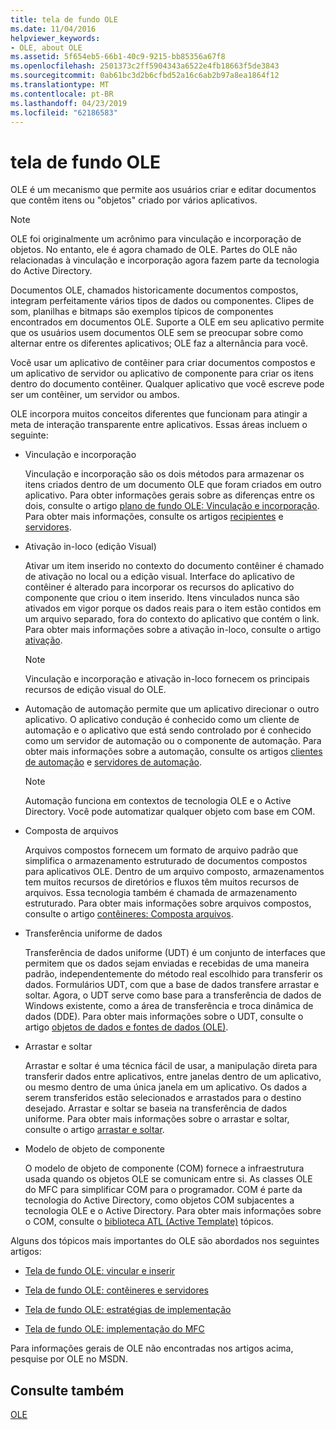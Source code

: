 ```yaml
---
title: tela de fundo OLE
ms.date: 11/04/2016
helpviewer_keywords:
- OLE, about OLE
ms.assetid: 5f654eb5-66b1-40c9-9215-bb85356a67f8
ms.openlocfilehash: 2501373c2ff5904343a6522e4fb18663f5de3843
ms.sourcegitcommit: 0ab61bc3d2b6cfbd52a16c6ab2b97a8ea1864f12
ms.translationtype: MT
ms.contentlocale: pt-BR
ms.lasthandoff: 04/23/2019
ms.locfileid: "62186583"
---
```

# <a name="ole-background"></a>tela de fundo OLE

OLE é um mecanismo que permite aos usuários criar e editar documentos que contêm itens ou "objetos" criado por vários aplicativos.

> [!NOTE]
>  OLE foi originalmente um acrônimo para vinculação e incorporação de objetos. No entanto, ele é agora chamado de OLE. Partes do OLE não relacionadas à vinculação e incorporação agora fazem parte da tecnologia do Active Directory.

Documentos OLE, chamados historicamente documentos compostos, integram perfeitamente vários tipos de dados ou componentes. Clipes de som, planilhas e bitmaps são exemplos típicos de componentes encontrados em documentos OLE. Suporte a OLE em seu aplicativo permite que os usuários usem documentos OLE sem se preocupar sobre como alternar entre os diferentes aplicativos; OLE faz a alternância para você.

Você usar um aplicativo de contêiner para criar documentos compostos e um aplicativo de servidor ou aplicativo de componente para criar os itens dentro do documento contêiner. Qualquer aplicativo que você escreve pode ser um contêiner, um servidor ou ambos.

OLE incorpora muitos conceitos diferentes que funcionam para atingir a meta de interação transparente entre aplicativos. Essas áreas incluem o seguinte:

- Vinculação e incorporação

   Vinculação e incorporação são os dois métodos para armazenar os itens criados dentro de um documento OLE que foram criados em outro aplicativo. Para obter informações gerais sobre as diferenças entre os dois, consulte o artigo [plano de fundo OLE: Vinculação e incorporação](../mfc/ole-background-linking-and-embedding.md). Para obter mais informações, consulte os artigos [recipientes](../mfc/containers.md) e [servidores](../mfc/servers.md).

- Ativação in-loco (edição Visual)

   Ativar um item inserido no contexto do documento contêiner é chamado de ativação no local ou a edição visual. Interface do aplicativo de contêiner é alterado para incorporar os recursos do aplicativo do componente que criou o item inserido. Itens vinculados nunca são ativados em vigor porque os dados reais para o item estão contidos em um arquivo separado, fora do contexto do aplicativo que contém o link. Para obter mais informações sobre a ativação in-loco, consulte o artigo [ativação](../mfc/activation-cpp.md).

   > [!NOTE]
   > Vinculação e incorporação e ativação in-loco fornecem os principais recursos de edição visual do OLE.

- Automação de automação permite que um aplicativo direcionar o outro aplicativo. O aplicativo condução é conhecido como um cliente de automação e o aplicativo que está sendo controlado por é conhecido como um servidor de automação ou o componente de automação. Para obter mais informações sobre a automação, consulte os artigos [clientes de automação](../mfc/automation-clients.md) e [servidores de automação](../mfc/automation-servers.md).

   > [!NOTE]
   > Automação funciona em contextos de tecnologia OLE e o Active Directory. Você pode automatizar qualquer objeto com base em COM.

- Composta de arquivos

   Arquivos compostos fornecem um formato de arquivo padrão que simplifica o armazenamento estruturado de documentos compostos para aplicativos OLE. Dentro de um arquivo composto, armazenamentos tem muitos recursos de diretórios e fluxos têm muitos recursos de arquivos. Essa tecnologia também é chamada de armazenamento estruturado. Para obter mais informações sobre arquivos compostos, consulte o artigo [contêineres: Composta arquivos](../mfc/containers-compound-files.md).

- Transferência uniforme de dados

   Transferência de dados uniforme (UDT) é um conjunto de interfaces que permitem que os dados sejam enviadas e recebidas de uma maneira padrão, independentemente do método real escolhido para transferir os dados. Formulários UDT, com que a base de dados transfere arrastar e soltar. Agora, o UDT serve como base para a transferência de dados de Windows existente, como a área de transferência e troca dinâmica de dados (DDE). Para obter mais informações sobre o UDT, consulte o artigo [objetos de dados e fontes de dados (OLE)](../mfc/data-objects-and-data-sources-ole.md).

- Arrastar e soltar

   Arrastar e soltar é uma técnica fácil de usar, a manipulação direta para transferir dados entre aplicativos, entre janelas dentro de um aplicativo, ou mesmo dentro de uma única janela em um aplicativo. Os dados a serem transferidos estão selecionados e arrastados para o destino desejado. Arrastar e soltar se baseia na transferência de dados uniforme. Para obter mais informações sobre o arrastar e soltar, consulte o artigo [arrastar e soltar](../mfc/drag-and-drop-ole.md).

- Modelo de objeto de componente

   O modelo de objeto de componente (COM) fornece a infraestrutura usada quando os objetos OLE se comunicam entre si. As classes OLE do MFC para simplificar COM para o programador. COM é parte da tecnologia do Active Directory, como objetos COM subjacentes a tecnologia OLE e o Active Directory. Para obter mais informações sobre o COM, consulte o [biblioteca ATL (Active Template)](../atl/active-template-library-atl-concepts.md) tópicos.

Alguns dos tópicos mais importantes do OLE são abordados nos seguintes artigos:

- [Tela de fundo OLE: vincular e inserir](../mfc/ole-background-linking-and-embedding.md)

- [Tela de fundo OLE: contêineres e servidores](../mfc/ole-background-containers-and-servers.md)

- [Tela de fundo OLE: estratégias de implementação](../mfc/ole-background-implementation-strategies.md)

- [Tela de fundo OLE: implementação do MFC](../mfc/ole-background-mfc-implementation.md)

Para informações gerais de OLE não encontradas nos artigos acima, pesquise por OLE no MSDN.

## <a name="see-also"></a>Consulte também

[OLE](../mfc/ole-in-mfc.md)
